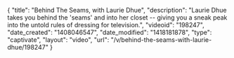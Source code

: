 {
    "title": "Behind The Seams, with Laurie Dhue",
    "description": "Laurie Dhue takes you behind the 'seams' and into her closet -- giving you a sneak peak into the untold rules of dressing for television.",
    "videoid": "198247",
    "date_created": "1408046547",
    "date_modified": "1418181878",
    "type": "captivate",
    "layout": "video",
    "url": "\/v\/behind-the-seams-with-laurie-dhue\/198247"
}